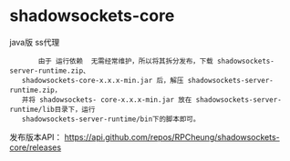 # shadowsockets-core
java版 ss代理


           由于 运行依赖  无需经常维护，所以将其拆分发布，下载 shadowsockets-server-runtime.zip、 
       shadowsockets-core-x.x.x-min.jar 后，解压 shadowsockets-server-runtime.zip， 
       并将 shadowsockets- core-x.x.x-min.jar 放在 shadowsockets-server-runtime/lib目录下，运行 
       shadowsockets-server-runtime/bin下的脚本即可。
 

发布版本API： https://api.github.com/repos/RPCheung/shadowsockets-core/releases
